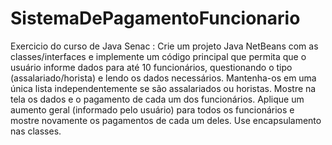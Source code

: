 # SistemaDePagamentoFuncionario
 Exercicio do curso de Java Senac : Crie um projeto Java NetBeans com as classes/interfaces e implemente um código principal que permita que o usuário informe dados para até 10 funcionários, questionando o tipo (assalariado/horista) e lendo os dados necessários. Mantenha-os em uma única lista independentemente se são assalariados ou horistas. Mostre na tela os dados e o pagamento de cada um dos funcionários. Aplique um aumento geral (informado pelo usuário) para todos os funcionários e mostre novamente os pagamentos de cada um deles. Use encapsulamento nas classes.
